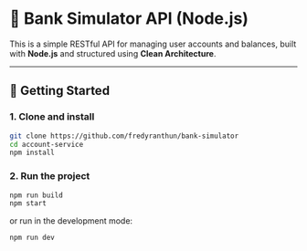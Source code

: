 # 🏦 Bank Simulator API (Node.js)

This is a simple RESTful API for managing user accounts and balances, built with **Node.js** and structured using **Clean Architecture**.

---

## 🚀 Getting Started

### 1. Clone and install

```bash
git clone https://github.com/fredyranthun/bank-simulator
cd account-service
npm install
```

### 2. Run the project

```bash
npm run build
npm start
```

or run in the development mode:

```bash
npm run dev
```
